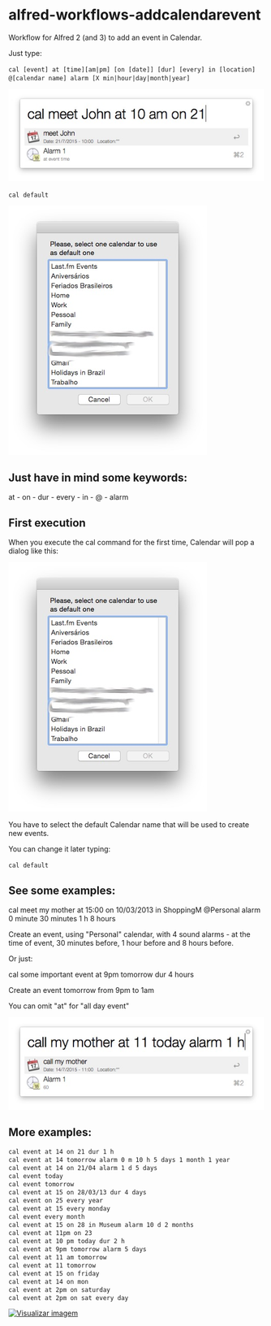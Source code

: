 # alfred-workflows-addcalendarevent

Workflow for Alfred 2 (and 3) to add an event in Calendar.

Just type:

`cal [event] at [time][am|pm] [on [date]] [dur] [every] in [location] @[calendar name] alarm [X min|hour|day|month|year]`

![01](./readme/02.jpg)

`cal default`

![Example](./readme/03.jpg)

## Just have in mind some keywords:

at - on - dur - every - in - @ - alarm

## First execution

When you execute the cal command for the first time, Calendar will pop a dialog like this:

![Example](./readme/03.jpg)

You have to select the default Calendar name that will be used to create new events.

You can change it later typing:

`cal default`

## See some examples:

cal meet my mother at 15:00 on 10/03/2013 in ShoppingM @Personal alarm 0 minute 30 minutes 1 h 8 hours

Create an event, using "Personal" calendar, with 4 sound alarms - at the time of event, 30 minutes before, 1 hour before and 8 hours before.

Or just:

cal some important event at 9pm tomorrow dur 4 hours

Create an event tomorrow from 9pm to 1am

You can omit "at" for "all day event"

![01](./readme/01.jpg)

## More examples:

    cal event at 14 on 21 dur 1 h
    cal event at 14 tomorrow alarm 0 m 10 h 5 days 1 month 1 year
    cal event at 14 on 21/04 alarm 1 d 5 days
    cal event today
    cal event tomorrow
    cal event at 15 on 28/03/13 dur 4 days
    cal event on 25 every year
    cal event at 15 every monday
    cal event every month
    cal event at 15 on 28 in Museum alarm 10 d 2 months
    cal event at 11pm on 23
    cal event at 10 pm today dur 2 h
    cal event at 9pm tomorrow alarm 5 days
    cal event at 11 am tomorrow
    cal event at 11 tomorrow
    cal event at 15 on friday
    cal event at 14 on mon
    cal event at 2pm on saturday
    cal event at 2pm on sat every day
    
 <a href="https://www.paypal.com/cgi-bin/webscr?cmd=_donations&business=rtoshiro%40gmail%2ecom&lc=US&item_name=Toshiro&no_note=0&currency_code=BRL&bn=PP%2dDonationsBF%3abtn_donate_SM%2egif%3aNonHostedGuest"><img border="0" alt="Visualizar imagem" src="https://www.paypalobjects.com/en_US/i/btn/btn_donate_SM.gif" /></a>
